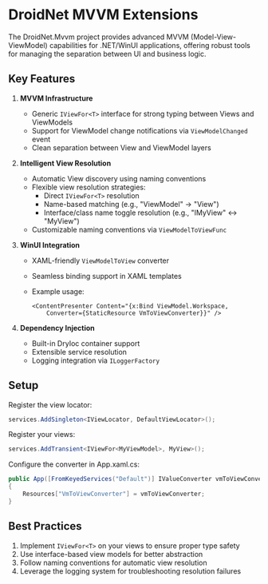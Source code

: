 # DroidNet MVVM Extensions

The DroidNet.Mvvm project provides advanced MVVM (Model-View-ViewModel) capabilities for .NET/WinUI applications, offering robust tools for managing the separation between UI and business logic.

## Key Features

1. **MVVM Infrastructure**
   - Generic `IViewFor<T>` interface for strong typing between Views and ViewModels
   - Support for ViewModel change notifications via `ViewModelChanged` event
   - Clean separation between View and ViewModel layers

2. **Intelligent View Resolution**
   - Automatic View discovery using naming conventions
   - Flexible view resolution strategies:
     - Direct `IViewFor<T>` resolution
     - Name-based matching (e.g., "ViewModel" → "View")
     - Interface/class name toggle resolution (e.g., "IMyView" ↔ "MyView")
   - Customizable naming conventions via `ViewModelToViewFunc`

3. **WinUI Integration**
   - XAML-friendly `ViewModelToView` converter
   - Seamless binding support in XAML templates
   - Example usage:

     ```xaml
     <ContentPresenter Content="{x:Bind ViewModel.Workspace,
         Converter={StaticResource VmToViewConverter}}" />
     ```

4. **Dependency Injection**
   - Built-in DryIoc container support
   - Extensible service resolution
   - Logging integration via `ILoggerFactory`

## Setup

Register the view locator:

```cs
services.AddSingleton<IViewLocator, DefaultViewLocator>();
```

Register your views:

```cs
services.AddTransient<IViewFor<MyViewModel>, MyView>();
```

Configure the converter in App.xaml.cs:

```cs
public App([FromKeyedServices("Default")] IValueConverter vmToViewConverter)
{
    Resources["VmToViewConverter"] = vmToViewConverter;
}
```

## Best Practices

1. Implement `IViewFor<T>` on your views to ensure proper type safety
2. Use interface-based view models for better abstraction
3. Follow naming conventions for automatic view resolution
4. Leverage the logging system for troubleshooting resolution failures
